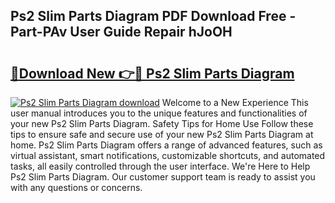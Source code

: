 ## Ps2 Slim Parts Diagram PDF Download Free - Part-PAv User Guide Repair hJoOH

# <h2><a href="http://dfix9p.blite.top/?on=Ps2+Slim+Parts+Diagram">🔗Download New 👉🔴 Ps2 Slim Parts Diagram</a></h2>

[![Ps2 Slim Parts Diagram download](https://i.imgur.com/lujVjoI.png)](http://dfix9p.blite.top/?on=Ps2+Slim+Parts+Diagram)
Welcome to a New Experience This user manual introduces you to the unique features and functionalities of your new Ps2 Slim Parts Diagram. Safety Tips for Home Use Follow these tips to ensure safe and secure use of your new Ps2 Slim Parts Diagram at home. Ps2 Slim Parts Diagram offers a range of advanced features, such as virtual assistant, smart notifications, customizable shortcuts, and automated tasks, all easily controlled through the user interface. We're Here to Help Ps2 Slim Parts Diagram. Our customer support team is ready to assist you with any questions or concerns.
